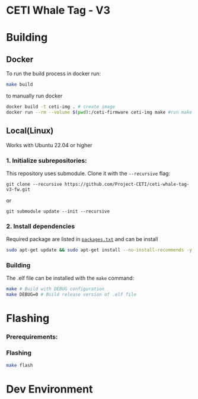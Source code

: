 # CETI Whale Tag - V3

# Building

## Docker

To run the build process in docker run:

```sh
make build
```

to manually run docker

```sh
docker build -t ceti-img . # create image
docker run --rm --volume $(pwd):/ceti-firmware ceti-img make #run make inside image
```

## Local(Linux)

Works with Ubuntu 22.04 or higher

### 1. Initialize subrepositories:

This repository uses submodule. Clone it with the `--recursive` flag:

```
git clone --recursive https://github.com/Project-CETI/ceti-whale-tag-v3-fw.git
```

or

```
git submodule update --init --recursive
```

### 2. Install dependencies

Required package are listed in [`packages.txt`](packages.txt) and can be install

```sh
sudo apt-get update && sudo apt-get install --no-install-recommends -y $(cat ./packages.txt)
```

### Building

The .elf file can be installed with the `make` command:

```sh
make # Build with DEBUG configuration
make DEBUG=0 # Build release version of .elf file
```

# Flashing

### Prerequirements:

### Flashing

```sh
make flash
```

# Dev Environment
